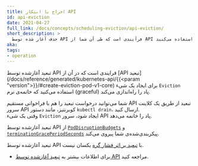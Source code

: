 ```yaml
---
title: اخراج با ابتکار API
id: api-eviction
date: 2021-04-27
full_link: /docs/concepts/scheduling-eviction/api-eviction/
short_description: >
  حذف آغاز شده توسط API فرآیندی است که طی آن شما از API حذف برای ایجاد یک شیء حذف که باعث خاتمه غلاف دلپذیر می‌شود، استفاده می‌کنید.
aka:
tags:
- operation
---
```

تبعید آغازشده توسط API فرایندی است که در آن از [API تبعید](/docs/reference/generated/kubernetes-api/{{<param "version">}}/#create-eviction-pod-v1-core) برای ایجاد یک شیء `Eviction` استفاده می‌کنید که خاتمه‌ی نرم (graceful) پاد را راه‌اندازی می‌کند.

<!--more-->

شما می‌توانید درخواست تبعید را هم با فراخوانی مستقیم API تبعید از طریق یک کلاینت سرور API کوبرنتیز، مانند دستور `kubectl drain`، ارسال کنید.  
وقتی یک شیء `Eviction` ایجاد شود، سرور API پاد را خاتمه می‌دهد.

تبعید آغازشده توسط API از [`PodDisruptionBudgets`](/docs/tasks/run-application/configure-pdb/) و [`terminationGracePeriodSeconds`](/docs/concepts/workloads/pods/pod-lifecycle#pod-termination) پیکربندی‌شده‌ی شما پیروی می‌کند.

تبعید آغازشده توسط API با [تبعید بر اثر فشار گره](/docs/concepts/scheduling-eviction/node-pressure-eviction/) یکسان نیست.

* برای اطلاعات بیشتر به [تبعید آغازشده توسط API](/docs/concepts/scheduling-eviction/api-eviction/) مراجعه کنید.
